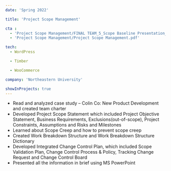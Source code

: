 ```yaml
---
date: 'Spring 2022'

title: 'Project Scope Management'

cta :
  - 'Project Scope Management/FINAL TEAM_5_Scope Baseline Presentation_PJM6005.pdf'   
  - 'Project Scope Management/Project Scope Management.pdf'

tech:
  - WordPress

  - Timber

  - WooCommerce

company: 'Northeastern University'

showInProjects: true
---
```


- Read and analyzed case study – Colin Co: New Product Development and created team charter
- Developed Project Scope Statement which included Project Objective Statement, Business Requirements, Exclusions(out-of-scope), Project Constraints, Assumptions and Risks and Milestones
- Learned about Scope Creep and how to prevent scope creep
- Created Work Breakdown Structure and Work Breakdown Structure Dictionary 
- Developed Integrated Change Control Plan, which included Scope Validation Plan, Change Control Process & Policy, Tracking Change Request and Change Control Board
- Presented all the information in brief using MS PowerPoint
